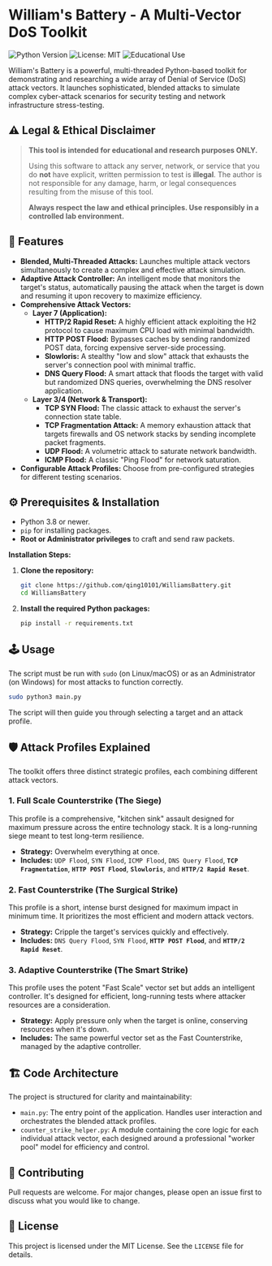 # William's Battery - A Multi-Vector DoS Toolkit

![Python Version](https://img.shields.io/badge/python-3.8%2B-blue)
![License: MIT](https://img.shields.io/badge/License-MIT-yellow.svg)
![Educational Use](https://img.shields.io/badge/purpose-educational-lightgrey.svg)

William's Battery is a powerful, multi-threaded Python-based toolkit for demonstrating and researching a wide array of Denial of Service (DoS) attack vectors. It launches sophisticated, blended attacks to simulate complex cyber-attack scenarios for security testing and network infrastructure stress-testing.

## ⚠️ Legal & Ethical Disclaimer

> **This tool is intended for educational and research purposes ONLY.**
>
> Using this software to attack any server, network, or service that you do **not** have explicit, written permission to test is **illegal**. The author is not responsible for any damage, harm, or legal consequences resulting from the misuse of this tool.
>
> **Always respect the law and ethical principles. Use responsibly in a controlled lab environment.**

## 🚀 Features

-   **Blended, Multi-Threaded Attacks:** Launches multiple attack vectors simultaneously to create a complex and effective attack simulation.
-   **Adaptive Attack Controller:** An intelligent mode that monitors the target's status, automatically pausing the attack when the target is down and resuming it upon recovery to maximize efficiency.
-   **Comprehensive Attack Vectors:**
    -   **Layer 7 (Application):**
        -   **HTTP/2 Rapid Reset:** A highly efficient attack exploiting the H2 protocol to cause maximum CPU load with minimal bandwidth.
        -   **HTTP POST Flood:** Bypasses caches by sending randomized POST data, forcing expensive server-side processing.
        -   **Slowloris:** A stealthy "low and slow" attack that exhausts the server's connection pool with minimal traffic.
        -   **DNS Query Flood:** A smart attack that floods the target with valid but randomized DNS queries, overwhelming the DNS resolver application.
    -   **Layer 3/4 (Network & Transport):**
        -   **TCP SYN Flood:** The classic attack to exhaust the server's connection state table.
        -   **TCP Fragmentation Attack:** A memory exhaustion attack that targets firewalls and OS network stacks by sending incomplete packet fragments.
        -   **UDP Flood:** A volumetric attack to saturate network bandwidth.
        -   **ICMP Flood:** A classic "Ping Flood" for network saturation.
-   **Configurable Attack Profiles:** Choose from pre-configured strategies for different testing scenarios.

## ⚙️ Prerequisites & Installation

-   Python 3.8 or newer.
-   `pip` for installing packages.
-   **Root or Administrator privileges** to craft and send raw packets.

**Installation Steps:**

1.  **Clone the repository:**
    ```bash
    git clone https://github.com/qing10101/WilliamsBattery.git
    cd WilliamsBattery
    ```

2.  **Install the required Python packages:**
    ```bash
    pip install -r requirements.txt
    ```

## 🕹️ Usage

The script must be run with `sudo` (on Linux/macOS) or as an Administrator (on Windows) for most attacks to function correctly.

```bash
sudo python3 main.py
```

The script will then guide you through selecting a target and an attack profile.

## 🛡️ Attack Profiles Explained

The toolkit offers three distinct strategic profiles, each combining different attack vectors.

### 1. Full Scale Counterstrike (The Siege)

This profile is a comprehensive, "kitchen sink" assault designed for maximum pressure across the entire technology stack. It is a long-running siege meant to test long-term resilience.

-   **Strategy:** Overwhelm everything at once.
-   **Includes:** `UDP Flood`, `SYN Flood`, `ICMP Flood`, `DNS Query Flood`, **`TCP Fragmentation`**, **`HTTP POST Flood`**, **`Slowloris`**, and **`HTTP/2 Rapid Reset`**.

### 2. Fast Counterstrike (The Surgical Strike)

This profile is a short, intense burst designed for maximum impact in minimum time. It prioritizes the most efficient and modern attack vectors.

-   **Strategy:** Cripple the target's services quickly and effectively.
-   **Includes:** `DNS Query Flood`, `SYN Flood`, **`HTTP POST Flood`**, and **`HTTP/2 Rapid Reset`**.

### 3. Adaptive Counterstrike (The Smart Strike)

This profile uses the potent "Fast Scale" vector set but adds an intelligent controller. It's designed for efficient, long-running tests where attacker resources are a consideration.

-   **Strategy:** Apply pressure only when the target is online, conserving resources when it's down.
-   **Includes:** The same powerful vector set as the Fast Counterstrike, managed by the adaptive controller.

## 🏗️ Code Architecture

The project is structured for clarity and maintainability:

-   `main.py`: The entry point of the application. Handles user interaction and orchestrates the blended attack profiles.
-   `counter_strike_helper.py`: A module containing the core logic for each individual attack vector, each designed around a professional "worker pool" model for efficiency and control.

## 🤝 Contributing

Pull requests are welcome. For major changes, please open an issue first to discuss what you would like to change.

## 📄 License

This project is licensed under the MIT License. See the `LICENSE` file for details.